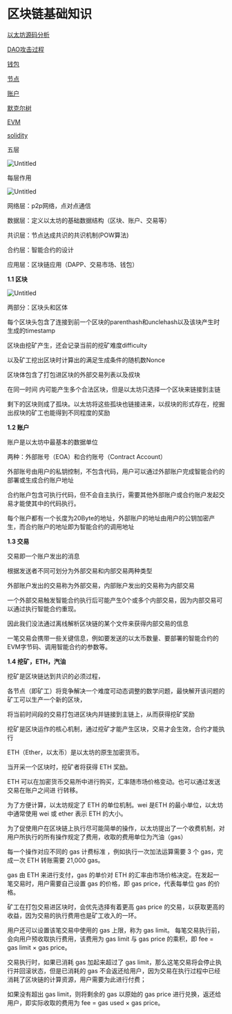 # 区块链基础知识

[以太坊源码分析](https://www.notion.so/0b7971c9ba874d10b26da1025601858a)

[DAO攻击过程](https://www.notion.so/DAO-cfab8b2eb5bf4139bcb35a34584f5fdb)

[钱包](https://www.notion.so/d10411eda0ea43d78c0a807c544df1ae)

[节点](https://www.notion.so/0a71dff69558448ca9c273c9f5c9625b)

[账户](https://www.notion.so/2576f105ff234c7ca32844a35213d1ba)

[默克尔树](https://www.notion.so/00a26a10dd5a4ae6943d6bf1c9108eb3)

[EVM](https://www.notion.so/EVM-222db14778dd4f16b3319a25af304b16)

[solidity](https://www.notion.so/solidity-85528ec2ce204ed6b3d59b65a7b1ed78)

五层

![Untitled](%E5%8C%BA%E5%9D%97%E9%93%BE%E5%9F%BA%E7%A1%80%E7%9F%A5%E8%AF%86%204f1d2/Untitled.png)

每层作用

![Untitled](%E5%8C%BA%E5%9D%97%E9%93%BE%E5%9F%BA%E7%A1%80%E7%9F%A5%E8%AF%86%204f1d2/Untitled%201.png)

网络层：p2p网络，点对点通信

数据层：定义以太坊的基础数据结构（区块、账户、交易等）

共识层：节点达成共识的共识机制(POW算法)

合约层：智能合约的设计

应用层：区块链应用（DAPP、交易市场、钱包）

**1.1  区块**

![Untitled](%E5%8C%BA%E5%9D%97%E9%93%BE%E5%9F%BA%E7%A1%80%E7%9F%A5%E8%AF%86%204f1d2/Untitled%202.png)

两部分：区块头和区体

每个区块头包含了连接到前一个区块的parenthash和unclehash以及该块产生时生成的timestamp

区块由挖矿产生，还会记录当前的挖矿难度difficulty

以及矿工挖出区块时计算出的满足生成条件的随机数Nonce

区块体包含了打包进区块的外部交易列表以及叔块

在同一时间 内可能产生多个合法区块，但是以太坊只选择一个区块来链接到主链

剩下的区块则成了孤块。以太坊将这些孤块也链接进来，以叔块的形式存在，挖掘出叔块的矿工也能得到不同程度的奖励

**1.2 账户**

账户是以太坊中最基本的数据单位

两种：外部账号（EOA）和合约账号（Contract Account）

外部账号由用户的私钥控制，不包含代码，用户可以通过外部账户完成智能合约的部署或生成合约账户地址

合约账户包含可执行代码，但不会自主执行，需要其他外部账户或合约账户发起交易才能使其中的代码执行。

每个账户都有一个长度为20Byte的地址，外部账户的地址由用户的公钥加密产生，而合约账户的地址即为智能合约的调用地址

**1.3 交易**

交易即一个账户发出的消息

根据发送者不同可划分为外部交易和内部交易两种类型

外部账户发出的交易称为外部交易，内部账户发出的交易称为内部交易

一个外部交易触发智能合约执行后可能产生0个或多个内部交易，因为内部交易可以通过执行智能合约重现。

因此我们没法通过离线解析区块链的某个文件来获得内部交易的信息

一笔交易会携带一些关键信息，例如要发送的以太币数量、要部署的智能合约的EVM字节码、调用智能合约的参数等。

**1.4 挖矿，ETH，汽油**

挖矿是区块链达到共识的必须过程，

各节点（即矿工）将竞争解决一个难度可动态调整的数学问题，最快解开该问题的矿工可以生产一个新的区块，

将当前时间段的交易打包进区块内并链接到主链上，从而获得挖矿奖励

挖矿是区块运作的核心机制，通过挖矿才能产生区块，交易才会生效，合约才能执行

ETH（Ether，以太币）是以太坊的原生加密货币。

当开采一个区块时，挖矿者将获得 ETH 奖励。

ETH 可以在加密货币交易所中进行购买，汇率随市场价格变动。也可以通过发送交易在账户之间进
行转移。

为了方便计算，以太坊规定了 ETH 的单位机制。wei 是ETH 的最小单位，以太坊中通常使用 wei 或 ether 表示 ETH 的大小。

为了促使用户在区块链上执行尽可能简单的操作，以太坊提出了一个收费机制，对用户所执行的所有操作规定了费用，收取的费用单位为汽油（gas）

每一个操作对应不同的 gas 计费标准 ，例如执行一次加法运算需要 3 个 gas，完成一次 ETH 转账需要 21,000 gas。

gas 由 ETH 来进行支付，gas 的单价对 ETH 的汇率由市场价格决定。在发起一笔交易时，用户需要自己设置 gas 的价格，即 gas price，代表每单位 gas 的价格。

矿工在打包交易进区块时，会优先选择有着更高 gas price 的交易，以获取更高的收益，因为交易的执行费用也是矿工收入的一环。

用户还可以设置该笔交易中使用的 gas 上限，称为 gas limit。
每笔交易执行前，会向用户预收取执行费用，该费用为 gas limit 与 gas price 的乘积，即 fee = gas limit × gas price。

交易执行时，如果已消耗 gas 加起来超过了 gas limit，那么这笔交易将会停止执行并回滚状态，但是已消耗的 gas 不会返还给用户，因为交易在执行过程中已经消耗了区块链的计算资源，用户需要为此进行付费；

如果没有超出 gas limit，则将剩余的 gas 以原始的 gas price 进行兑换，返还给
用户，即实际收取的费用为 fee = gas used × gas price。